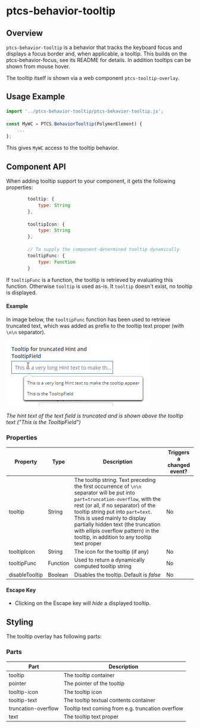 # ptcs-behavior-tooltip

## Overview

`ptcs-behavior-tooltip` is a behavior that tracks the keyboard focus and displays a focus border and, when applicable, a tooltip. This builds on the ptcs-behavior-focus, see its README for details. In addition tooltips can be shown from mouse hover.

The tooltip itself is shown via a web component `ptcs-tooltip-overlay`.

## Usage Example

```javascript
import '../ptcs-behavior-tooltip/ptcs-behavior-tooltip.js';

const MyWC = PTCS.BehaviorTooltip(PolymerElement) {
    ...
};
```

This gives `MyWC` access to the tooltip behavior.

## Component API

When adding tooltip support to your component, it gets the following properties:

```javascript
        tooltip: {
            type: String
        },

        tooltipIcon: {
            type: String
        },

        // To supply the component-determined tooltip dynamically
        tooltipFunc: {
            type: Function
        }
```

If `tooltipFunc` is a function, the tooltip is retrieved by evaluating this function. Otherwise  `tooltip` is used as-is. It `tooltip` doesn't exist, no tooltip is displayed.


#### Example

In image below, the `tooltipFunc` function has been used to retrieve truncated text, which was added as prefix to the tooltip text proper (with `\n\n` separator).

<img src="img/truncated-text-tooltip.png">

_The hint text of the text field is truncated and is shown above the tooltip text ("This is the TooltipField")_


### Properties

| Property       | Type     | Description                                          | Triggers a changed event? |
|--------------- | -------- | ---------------------------------------------------- | ------------------------- |
| tooltip        | String   | The tooltip string. Text preceding the first occurrence of `\n\n` separator will be put into `part=truncation-overflow`, with the rest (or all, if no separator) of the tooltip string put into `part=text`. This is used mainly to display partially hidden text (the truncation with ellipis overflow pattern) in the tooltip, in addition to any tooltip text proper | No |
| tooltipIcon    | String   | The icon for the tooltip (if any)                    | No                        |
| tooltipFunc    | Function | Used to return a dynamically computed tooltip string | No                        |
| disableTooltip | Boolean  | Disables the tooltip. Default is _false_             | No                        |


#### Escape Key

- Clicking on the Escape key will _hide_ a displayed tooltip.


## Styling

The tooltip overlay has following parts:

### Parts

| Part                | Description                                       |
| ------------------- | ------------------------------------------------- |
| tooltip             | The tooltip container                             |
| pointer             | The pointer of the tooltip                        |
| tooltip-icon        | The tooltip icon                                  |
| tooltip-text        | The tooltip textual contents container            |
| truncation-overflow | Tooltip text coming from e.g. truncation overflow |
| text                | The tooltip text proper                           |
